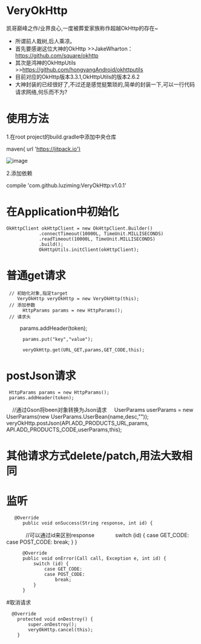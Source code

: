 # VeryOkHttp
凯哥巅峰之作/业界良心,一度被葬爱家族称作超越OkHttp的存在~

* 所谓前人栽树,后人乘凉。
* 首先要感谢这位大神的OkHttp  >>JakeWharton：https://github.com/square/okhttp
* 其次是鸿神的OkHttpUtils     >>https://github.com/hongyangAndroid/okhttputils
* 目前对应的OkHttp版本3.3.1,OkHttpUtils的版本2.6.2
* 大神封装的已经很好了,不过还是感觉挺繁琐的,简单的封装一下,可以一行代码请求网络,何乐而不为?

# 使用方法
1.在root project的build.gradle中添加中央仓库

  maven{ url 'https://jitpack.io'}
 
  ![image](https://github.com/luziming/VeryOkHttp/raw/master/images/maven.png)
  
2.添加依赖

  compile 'com.github.luziming:VeryOkHttp:v1.0.1'
  
# 在Application中初始化

 
    OkHttpClient okHttpClient = new OkHttpClient.Builder()
                .connectTimeout(10000L, TimeUnit.MILLISECONDS)
                .readTimeout(10000L, TimeUnit.MILLISECONDS)
                .build();
                OkHttpUtils.initClient(okHttpClient);
        
# 普通get请求


     // 初始化对象,指定target
        VeryOkHttp veryOkHttp = new VeryOkHttp(this);
     // 添加参数
          HttpParams params = new HttpParams();
     // 请求头
          params.addHeader(token);

          params.put("key","value");

          veryOkHttp.get(URL_GET,params,GET_CODE,this);
          
# postJson请求
    
    
     HttpParams params = new HttpParams();
     params.addHeader(token);
     //通过Gson将been对象转换为Json请求
     UserParams userParams = new UserParams(new UserParams.UserBean(name,desc,""));
     veryOkHttp.postJson(API.ADD_PRODUCTS_URL,params, API.ADD_PRODUCTS_CODE,userParams,this);
     
# 其他请求方式delete/patch,用法大致相同
 
# 监听
 
 
       @Override
          public void onSuccess(String response, int id) {
              //可以通过id来区别response
              switch (id) {
                  case GET_CODE:
                  case POST_CODE:
                      break;
              }
          }

          @Override
          public void onError(Call call, Exception e, int id) {
              switch (id) {
                  case GET_CODE:
                  case POST_CODE:
                      break;
              }
          }
    
    
    
  #取消请求
  
      @Override
        protected void onDestroy() {
            super.onDestroy();
            veryOkHttp.cancel(this);
        }
